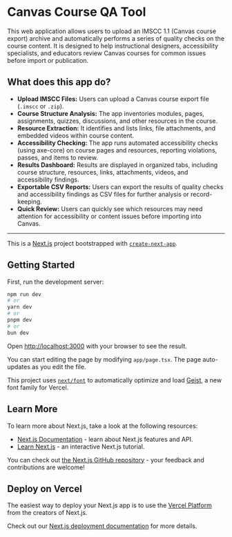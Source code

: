 
# Canvas Course QA Tool

This web application allows users to upload an IMSCC 1.1 (Canvas course export) archive and automatically performs a series of quality checks on the course content. It is designed to help instructional designers, accessibility specialists, and educators review Canvas courses for common issues before import or publication.


## What does this app do?

- **Upload IMSCC Files:** Users can upload a Canvas course export file (`.imscc` or `.zip`).
- **Course Structure Analysis:** The app inventories modules, pages, assignments, quizzes, discussions, and other resources in the course.
- **Resource Extraction:** It identifies and lists links, file attachments, and embedded videos within course content.
- **Accessibility Checking:** The app runs automated accessibility checks (using axe-core) on course pages and resources, reporting violations, passes, and items to review.
- **Results Dashboard:** Results are displayed in organized tabs, including course structure, resources, links, attachments, videos, and accessibility findings.
- **Exportable CSV Reports:** Users can export the results of quality checks and accessibility findings as CSV files for further analysis or record-keeping.
- **Quick Review:** Users can quickly see which resources may need attention for accessibility or content issues before importing into Canvas.

---

This is a [Next.js](https://nextjs.org) project bootstrapped with [`create-next-app`](https://nextjs.org/docs/app/api-reference/cli/create-next-app).

## Getting Started

First, run the development server:

```bash
npm run dev
# or
yarn dev
# or
pnpm dev
# or
bun dev
```

Open [http://localhost:3000](http://localhost:3000) with your browser to see the result.

You can start editing the page by modifying `app/page.tsx`. The page auto-updates as you edit the file.

This project uses [`next/font`](https://nextjs.org/docs/app/building-your-application/optimizing/fonts) to automatically optimize and load [Geist](https://vercel.com/font), a new font family for Vercel.

## Learn More

To learn more about Next.js, take a look at the following resources:

- [Next.js Documentation](https://nextjs.org/docs) - learn about Next.js features and API.
- [Learn Next.js](https://nextjs.org/learn) - an interactive Next.js tutorial.

You can check out [the Next.js GitHub repository](https://github.com/vercel/next.js) - your feedback and contributions are welcome!

## Deploy on Vercel

The easiest way to deploy your Next.js app is to use the [Vercel Platform](https://vercel.com/new?utm_medium=default-template&filter=next.js&utm_source=create-next-app&utm_campaign=create-next-app-readme) from the creators of Next.js.

Check out our [Next.js deployment documentation](https://nextjs.org/docs/app/building-your-application/deploying) for more details.
